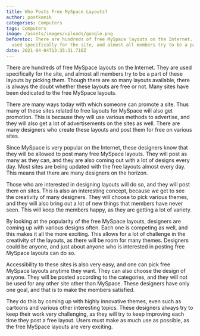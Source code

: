 ```yaml
---
title: Who Posts Free MySpace Layouts?
author: postkomik
categories: Computers
tags: Computers
image: /assets/images/uploads/google.png
beforetoc: There are hundreds of free MySpace layouts on the Internet. They are
  used specifically for the site, and almost all members try to be a part of
date: 2021-04-04T13:35:31.716Z
---
```

There are hundreds of free MySpace layouts on the Internet. They are used specifically for the site, and almost all members try to be a part of these layouts by picking them. Though there are so many layouts available, there is always the doubt whether these layouts are free or not. Many sites have been dedicated to the free MySpace layouts.

There are many ways today with which someone can promote a site. Thus many of these sites related to free layouts for MySpace will also get promotion. This is because they will use various methods to advertise, and they will also get a lot of advertisements on the sites as well. There are many designers who create these layouts and post them for free on various sites.

Since MySpace is very popular on the Internet, these designers know that they will be allowed to post many free MySpace layouts. They will post as many as they can, and they are also coming out with a lot of designs every day. Most sites are being updated with the free layouts almost every day. This means that there are many designers on the horizon.

Those who are interested in designing layouts will do so, and they will post them on sites. This is also an interesting concept, because we get to see the creativity of many designers. They will choose to pick various themes, and they will also bring out a lot of new things that members have never seen. This will keep the members happy, as they are getting a lot of variety.

By looking at the popularity of the free MySpace layouts, designers are coming up with various designs often. Each one is competing as well, and this makes it all the more exciting. This allows for a lot of challenge in the creativity of the layouts, as there will be room for many themes. Designers could be anyone, and just about anyone who is interested in posting free MySpace layouts can do so.

Accessibility to these sites is also very easy, and one can pick free MySpace layouts anytime they want. They can also choose the design of anyone. They will be posted according to the categories, and they will not be used for any other site other than MySpace. These designers have only one goal, and that is to make the members satisfied.

They do this by coming up with highly innovative themes, even such as cartoons and various other interesting topics. These designers always try to keep their work very challenging, as they will try to keep improving each time they post a free layout. Users must make as much use as possible, as the free MySpace layouts are very exciting.